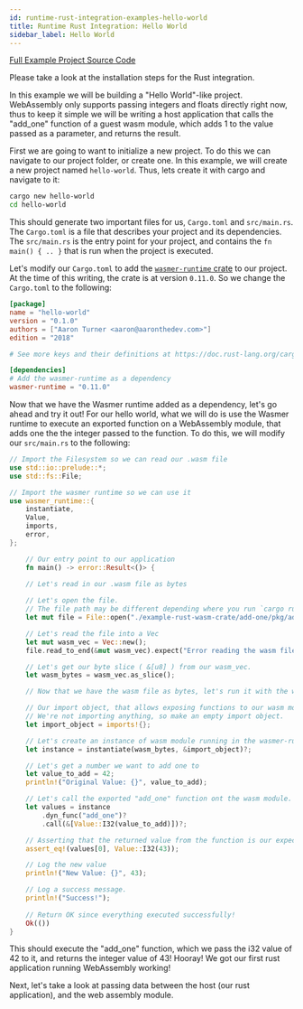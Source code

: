 ```yaml
---
id: runtime-rust-integration-examples-hello-world
title: Runtime Rust Integration: Hello World
sidebar_label: Hello World
---
```


[Full Example Project Source Code](https://github.com/wasmerio/docs.wasmer.io/tree/master/docs/runtime/rust-integration/examples/hello-world)

Please take a look at the installation steps for the Rust integration.

In this example we will be building a "Hello World"-like project. WebAssembly only supports passing integers and floats directly right now, thus to keep it simple we will be writing a host application that calls the "add_one" function of a guest wasm module, which adds 1 to the value passed as a parameter, and returns the result.

First we are going to want to initialize a new project. To do this we can navigate to our project folder, or create one. In this example, we will create a new project named `hello-world`. Thus, lets create it with cargo and navigate to it:

```bash
cargo new hello-world
cd hello-world
```

This should generate two important files for us, `Cargo.toml` and `src/main.rs`. The `Cargo.toml` is a file that describes your project and its dependencies. The `src/main.rs` is the entry point for your project, and contains the `fn main() { .. }` that is run when the project is executed.

Let's modify our `Cargo.toml` to add the [`wasmer-runtime` crate](https://crates.io/crates/wasmer-runtime/0.11.0) to our project. At the time of this writing, the crate is at version `0.11.0`. So we change the `Cargo.toml` to the following:

```toml
[package]
name = "hello-world"
version = "0.1.0"
authors = ["Aaron Turner <aaron@aaronthedev.com>"]
edition = "2018"

# See more keys and their definitions at https://doc.rust-lang.org/cargo/reference/manifest.html

[dependencies]
# Add the wasmer-runtime as a dependency
wasmer-runtime = "0.11.0"
```

Now that we have the Wasmer runtime added as a dependency, let's go ahead and try it out! For our hello world, what we will do is use the Wasmer runtime to execute an exported function on a WebAssembly module, that adds one the the integer passed to the function. To do this, we will modify our `src/main.rs` to the following:

```rust
// Import the Filesystem so we can read our .wasm file
use std::io::prelude::*;
use std::fs::File;

// Import the wasmer runtime so we can use it
use wasmer_runtime::{
    instantiate,
    Value,
    imports,
    error,
};

    // Our entry point to our application
    fn main() -> error::Result<()> {
    
    // Let's read in our .wasm file as bytes

    // Let's open the file. 
    // The file path may be different depending where you run `cargo run`, and where you place the file.
    let mut file = File::open("./example-rust-wasm-crate/add-one/pkg/add_one_bg.wasm").expect("Incorrect file path to wasm module.");

    // Let's read the file into a Vec
    let mut wasm_vec = Vec::new();
    file.read_to_end(&mut wasm_vec).expect("Error reading the wasm file");

    // Let's get our byte slice ( &[u8] ) from our wasm_vec.
    let wasm_bytes = wasm_vec.as_slice();

    // Now that we have the wasm file as bytes, let's run it with the wasmer runtime

    // Our import object, that allows exposing functions to our wasm module.
    // We're not importing anything, so make an empty import object.
    let import_object = imports!{};

    // Let's create an instance of wasm module running in the wasmer-runtime
    let instance = instantiate(wasm_bytes, &import_object)?;

    // Let's get a number we want to add one to
    let value_to_add = 42;
    println!("Original Value: {}", value_to_add);

    // Let's call the exported "add_one" function ont the wasm module.
    let values = instance
        .dyn_func("add_one")?
        .call(&[Value::I32(value_to_add)])?;

    // Asserting that the returned value from the function is our expected value.
    assert_eq!(values[0], Value::I32(43));

    // Log the new value
    println!("New Value: {}", 43);

    // Log a success message.
    println!("Success!");
    
    // Return OK since everything executed successfully!
    Ok(())
}
```

This should execute the "add_one" function, which we pass the i32 value of 42 to it, and returns the integer value of 43! Hooray! We got our first rust application running WebAssembly working!

Next, let's take a look at passing data between the host (our rust application), and the web assembly module.
